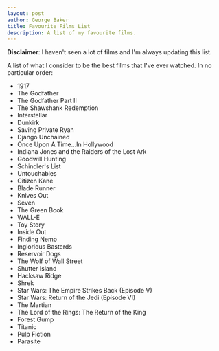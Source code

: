 ```yaml
---
layout: post
author: George Baker
title: Favourite Films List
description: A list of my favourite films.
---
```


**Disclaimer**: I haven't seen a lot of films and I'm always updating this list.

A list of what I consider to be the best films that I've ever watched. In no particular 
order:

- 1917
- The Godfather
- The Godfather Part II
- The Shawshank Redemption
- Interstellar
- Dunkirk
- Saving Private Ryan
- Django Unchained
- Once Upon A Time...In Hollywood
- Indiana Jones and the Raiders of the Lost Ark
- Goodwill Hunting
- Schindler's List
- Untouchables
- Citizen Kane
- Blade Runner
- Knives Out
- Seven
- The Green Book
- WALL-E
- Toy Story
- Inside Out
- Finding Nemo
- Inglorious Basterds
- Reservoir Dogs
- The Wolf of Wall Street
- Shutter Island
- Hacksaw Ridge
- Shrek
- Star Wars: The Empire Strikes Back (Episode V) 
- Star Wars: Return of the Jedi (Episode VI) 
- The Martian
- The Lord of the Rings: The Return of the King
- Forest Gump
- Titanic
- Pulp Fiction
- Parasite
